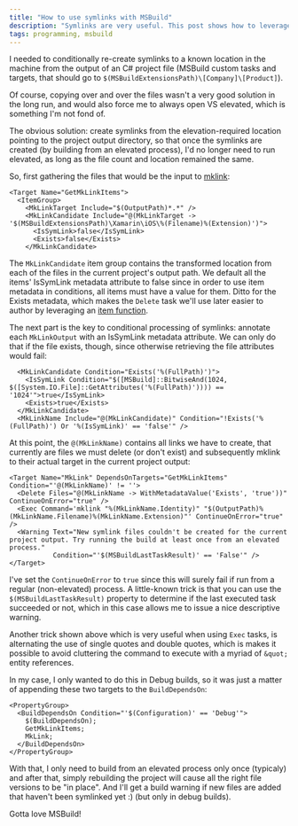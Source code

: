```yaml
---
title: "How to use symlinks with MSBuild"
description: "Symlinks are very useful. This post shows how to leverage them for conditional processing using MSBuild item groups."
tags: programming, msbuild
---
```

I needed to conditionally re-create symlinks to a known location in the machine from the output of an C# project file (MSBuild custom tasks and targets, that should go to `$(MSBuildExtensionsPath)\[Company]\[Product]`).

Of course, copying over and over the files wasn't a very good solution in the long run, and would also force me to always open VS elevated, which is something I'm not fond of. 

The obvious solution: create symlinks from the elevation-required location pointing to the project output directory, so that once the symlinks are created (by building from an elevated process), I'd no longer need to run elevated, as long as the file count and location remained the same.

So, first gathering the files that would be the input to [mklink](https://technet.microsoft.com/en-us/library/cc753194.aspx):

    <Target Name="GetMkLinkItems">
      <ItemGroup>
        <MkLinkTarget Include="$(OutputPath)*.*" />
        <MkLinkCandidate Include="@(MkLinkTarget -> '$(MSBuildExtensionsPath)\Xamarin\iOS\%(Filename)%(Extension)')">
          <IsSymLink>false</IsSymLink>
          <Exists>false</Exists>
        </MkLinkCandidate>

The `MkLinkCandidate` item group contains the transformed location from each of the files in the current project's output path. We default all the items' IsSymLink metadata attribute to false since in order to use item metadata in conditions, all items must have a value for them. Ditto for the Exists metadata, which makes the `Delete` task we'll use later easier to author by leveraging an [item function](https://msdn.microsoft.com/en-us/library/ee886422.aspx).

The next part is the key to conditional processing of symlinks: annotate each `MkLinkOutput` with an IsSymLink metadata attribute. We can only do that if the file exists, though, since otherwise retrieving the file attributes would fail:

      <MkLinkCandidate Condition="Exists('%(FullPath)')">
        <IsSymLink Condition="$([MSBuild]::BitwiseAnd(1024, $([System.IO.File]::GetAttributes('%(FullPath)')))) == '1024'">true</IsSymLink>
        <Exists>true</Exists>
      </MkLinkCandidate>
      <MkLinkName Include="@(MkLinkCandidate)" Condition="!Exists('%(FullPath)') Or '%(IsSymLink)' == 'false'" />
 
At this point, the `@(MkLinkName)` contains all links we have to create, that currently are files we must delete (or don't exist) and subsequently mklink to their actual target in the current project output:

    <Target Name="MkLink" DependsOnTargets="GetMkLinkItems" Condition="'@(MkLinkName)' != ''>
      <Delete Files="@(MkLinkName -> WithMetadataValue('Exists', 'true'))" ContinueOnError="true" />
      <Exec Command='mklink "%(MkLinkName.Identity)" "$(OutputPath)%(MkLinkName.Filename)%(MkLinkName.Extension)"' ContinueOnError="true" />
      <Warning Text="New symlink files couldn't be created for the current project output. Try running the build at least once from an elevated process."
               Condition="'$(MSBuildLastTaskResult)' == 'False'" />
    </Target>  

I've set the `ContinueOnError` to `true` since this will surely fail if run from a regular (non-elevated) process. A little-known trick is that you can use the `$(MSBuildLastTaskResult)` property to determine if the last executed task succeeded or not, which in this case allows me to issue a nice descriptive warning.

Another trick shown above which is very useful when using `Exec` tasks, is alternating the use of single quotes and double quotes, which is makes it possible to avoid cluttering the command to execute with a myriad of `&quot;` entity references.

In my case, I only wanted to do this in Debug builds, so it was just a matter of appending these two targets to the `BuildDependsOn`:

    <PropertyGroup>
      <BuildDependsOn Condition="'$(Configuration)' == 'Debug'">
        $(BuildDependsOn);
        GetMkLinkItems;
        MkLink;
      </BuildDependsOn>
    </PropertyGroup>

With that, I only need to build from an elevated process only once (typicaly) and after that, simply rebuilding the project will cause all the right file versions to be "in place". And I'll get a build warning if new files are added that haven't been symlinked yet :) (but only in debug builds).

Gotta love MSBuild!